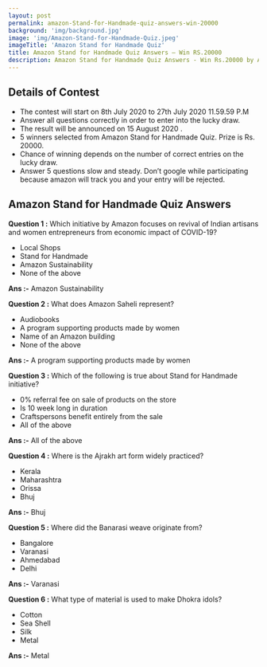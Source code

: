 ```yaml
---
layout: post
permalink: amazon-Stand-for-Handmade-quiz-answers-win-20000
background: 'img/background.jpg'
image: 'img/Amazon-Stand-for-Handmade-Quiz.jpeg'
imageTitle: 'Amazon Stand for Handmade Quiz'
title: Amazon Stand for Handmade Quiz Answers – Win RS.20000
description: Amazon Stand for Handmade Quiz Answers - Win Rs.20000 by Answering Simple Question. Get amazon Stand for Handmade Quiz answers - GeraSoft.com
---
```



## Details of Contest

* The contest will start on 8th July 2020 to 27th July 2020 11.59.59 P.M
* Answer all questions correctly in order to enter into the lucky draw.
* The result will be announced on 15 August 2020 .
* 5 winners selected from Amazon Stand for Handmade Quiz. Prize is Rs. 20000.
* Chance of winning depends on the number of correct entries on the lucky draw.
* Answer 5 questions slow and steady. Don’t google while participating because amazon will track you and your entry will be rejected.
 

## Amazon Stand for Handmade Quiz Answers

**Question 1 :** Which initiative by Amazon focuses on revival of Indian artisans and women entrepreneurs from economic impact of COVID-19?  

* Local Shops
* Stand for Handmade
* Amazon Sustainability
* None of the above

**Ans :-** Amazon Sustainability

**Question 2 :** What does Amazon Saheli represent?  

* Audiobooks
* A program supporting products made by women
* Name of an Amazon building
* None of the above

**Ans :-** A program supporting products made by women

**Question 3 :** Which of the following is true about Stand for Handmade initiative?  

* 0% referral fee on sale of products on the store
* Is 10 week long in duration
* Craftspersons benefit entirely from the sale
* All of the above

**Ans :-** All of the above

**Question 4 :** Where is the Ajrakh art form widely practiced?  

* Kerala
* Maharashtra
* Orissa
* Bhuj

**Ans :-** Bhuj

**Question 5 :** Where did the Banarasi weave originate from?  

* Bangalore
* Varanasi
* Ahmedabad
* Delhi

**Ans :-** Varanasi

**Question 6 :** What type of material is used to make Dhokra idols?  

* Cotton
* Sea Shell
* Silk
* Metal

**Ans :-** Metal
